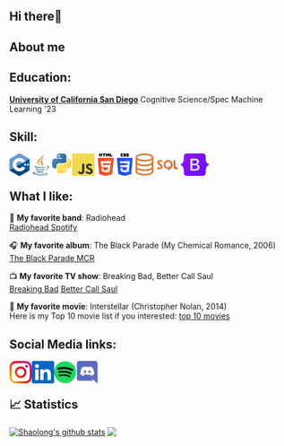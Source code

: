 ## Hi there👋


About me 
----

Education:
-----
[**University of California San Diego**][ur] Cognitive Science/Spec Machine Learning '23  


[ur]: https://ucsd.edu/


Skill:
-----
<a href="https://isocpp.org/">
    <img height="40" align="left" alt="cpp" src="img/icons/cpp.png" />
</a>

<a href="https://www.java.com/en/">
    <img height="40" align="left" alt="java" src="img/icons/java.png" />
</a>

<a href="https://www.python.org/">
    <img height="40" align="left" alt="python" src="img/icons/python.png" />
</a>

<a href="https://www.javascript.com/">
    <img height="40" align="left" alt="javascript" src="img/icons/javascript.png" />
</a>

<a href="https://en.wikipedia.org/wiki/HTML">
    <img height="40" align="left" alt="html" src="img/icons/html.png" />
</a>

<a href="https://en.wikipedia.org/wiki/CSS">
    <img height="40" align="left" alt="cpp" src="img/icons/css.png" />
</a>

<a href="https://en.wikipedia.org/wiki/SQL/">
    <img height="40" align="left" alt="sql" src="img/icons/sql.png" />
</a>

<a href="https://getbootstrap.com/">
    <img height="40" align="left" alt="cpp" src="img/icons/bootstrap.png" />
</a>


<br />
<br />


What I like:
-----
:musical_note: **My favorite band**: Radiohead
<br>
<a href="https://open.spotify.com/artist/4Z8W4fKeB5YxbusRsdQVPb">Radiohead Spotify</a>


:headphones: **My favorite album**: The Black Parade (My Chemical Romance, 2006)
<br>
<a href="https://open.spotify.com/album/0FZK97MXMm5mUQ8mtudjuK">The Black Parade MCR</a>


:tv: **My favorite TV show**: Breaking Bad, Better Call Saul
<br>
<a href="https://www.imdb.com/title/tt0903747/">Breaking Bad</a>
<a href="https://www.imdb.com/title/tt3032476/">Better Call Saul</a>

:movie_camera: **My favorite movie**: Interstellar (Christopher Nolan, 2014)
<br>
Here is my Top 10 movie list if you interested:
<a href="https://www.douban.com/doulist/152247852/?dt_dapp=1">top 10 movies</a>


## Social Media links: 
<a href="https://instagram.com/shli_rili?igshid=YmMyMTA2M2Y=">
    <img height="40" align="left" alt="Instagram" src="img/icons/instagram.png" />
</a>

<a href="https://www.linkedin.com/in/shaolong-li-0b067a224/">
    <img height="40" align="left" alt="LinkedIn" src="img/icons/linkedin.png" />
</a>

<a href="https://open.spotify.com/user/epydajeacbzx3j99t1m064r08?si=e598ab36e99543bd">
    <img height="40" align="left" alt="Instagram" src="img/icons/spotify.png" />
</a>

<a href="https://discordapp.com/users/728440690765463554">
    <img height="40" align="left" alt="Instagram" src="img/icons/discord.png" />
</a>

<br />
<br />

## &#x1f4c8; Statistics

<a href="https://github.com/shli1126/github-readme-stats"><img align="center" src="https://github-readme-stats.vercel.app/api?username=shli1126&show_icons=true&include_all_commits=true&theme=buefy&hide_border=true" alt="Shaolong's github stats" /></a> 
<a href="https://github.com/shli1126/github-readme-stats"><img align="center" src="https://github-readme-stats.vercel.app/api/top-langs/?username=shli1126&layout=compact&theme=buefy&hide_border=true" /></a>

